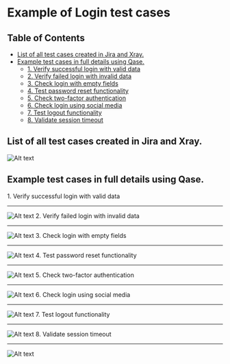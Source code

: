 # Example of Login test cases

## Table of Contents
* [List of all test cases created in Jira and Xray.](#Lis-of-all-test-cases-created-in-Jira-and-Xray.)
* [Example test cases in full details using Qase.](#Qase)
    * [1. Verify successful login with valid data](#Qase-1)
    * [2. Verify failed login with invalid data ](#Qase-2)
    * [3. Check login with empty fields](#Qase-3)
    * [4. Test password reset functionality ](#Qase-4)
    * [5. Check two-factor authentication](#Qase-5)
    * [6. Check login using social media](#Qase-6)
    * [7. Test logout functionality](#Qase-7)
    * [8. Validate session timeout](#Qase-8)



##  List of all test cases created in Jira and Xray.


![Alt text](https://github.com/dudekluk/Portfolio/blob/main/img/Login_Test_Cases.png "a title")


## <a name="Qase">Example test cases in full details using Qase.</a>

 <a name="Qase-1">1. Verify successful login with valid data</a>  
 
 ---
![Alt text](https://github.com/dudekluk/Portfolio/blob/main/img/TC1.png "Test Case 1")
 <a name="Qase-2">2. Verify failed login with invalid data </a>
 
 ---
![Alt text](https://github.com/dudekluk/Portfolio/blob/main/img/TC2.png "Test Case 2")
 <a name="Qase-3">3. Check login with empty fields</a>
 
 ---
![Alt text](https://github.com/dudekluk/Portfolio/blob/main/img/TC3.png "Test Case 3")
 <a name="Qase-4">4. Test password reset functionality</a>
 
 ---
![Alt text](https://github.com/dudekluk/Portfolio/blob/main/img/TC4.png "Test Case 4")
 <a name="Qase-5">5. Check two-factor authentication</a>
 
 ---
![Alt text](https://github.com/dudekluk/Portfolio/blob/main/img/TC5.png "Test Case 5")
 <a name="Qase-6">6. Check login using social media</a>
 
 ---
![Alt text](https://github.com/dudekluk/Portfolio/blob/main/img/TC6.png "Test Case 6")
 <a name="Qase-7">7. Test logout functionality</a>
 
 ---
![Alt text](https://github.com/dudekluk/Portfolio/blob/main/img/TC7.png "Test Case 7")
 <a name="Qase-8">8. Validate session timeout </a>
 
 ---
![Alt text](https://github.com/dudekluk/Portfolio/blob/main/img/TC8.png "Test Case 8")


